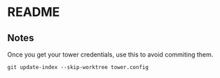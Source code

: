 # README


## Notes

Once you get your tower credentials, use this to avoid commiting them.

```
git update-index --skip-worktree tower.config
```
